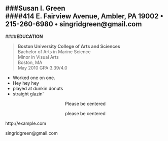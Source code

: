 ###**Susan I. Green**  
####**414 E. Fairview Avenue, Ambler, PA 19002 • 215-260-6980 • singridgreen@<i></i>gmail.com**  
---  
####**EDUCATION**  
>**Boston University College of Arts and Sciences**    
>Bachelor of Arts in Marine Science  
>Minor in Visual Arts  
>Boston, MA  
>May 2010 GPA:3.39/4.0  

* Worked one on one.
* Hey hey hey
* played at dunkin donuts
* straight glazin'

<center>Please be centered</center>
<p style="text-align: center;">please be centered</p>  
http://<span></span>example.com


singridgreen@<i></i>gmail.com

